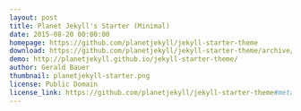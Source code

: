 ```yaml
---
layout: post
title: Planet Jekyll's Starter (Minimal)
date: 2015-08-20 00:00:00
homepage: https://github.com/planetjekyll/jekyll-starter-theme
download: https://github.com/planetjekyll/jekyll-starter-theme/archive/gh-pages.zip
demo: http://planetjekyll.github.io/jekyll-starter-theme/
author: Gerald Bauer
thumbnail: planetjekyll-starter.png
license: Public Domain
license_link: https://github.com/planetjekyll/jekyll-starter-theme#meta
---
```

